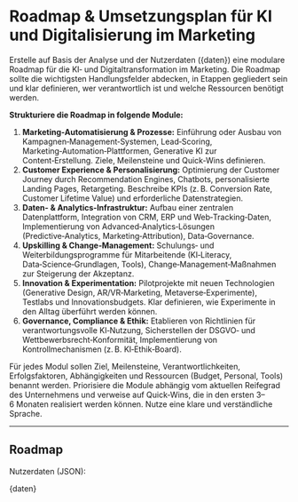 
# Roadmap & Umsetzungsplan für KI und Digitalisierung im Marketing

Erstelle auf Basis der Analyse und der Nutzerdaten ({daten}) eine modulare Roadmap für die KI‑ und Digital­transformation im Marketing. Die Roadmap sollte die wichtigsten Handlungsfelder abdecken, in Etappen gegliedert sein und klar definieren, wer verantwortlich ist und welche Ressourcen benötigt werden.

**Strukturiere die Roadmap in folgende Module:**
1. **Marketing‑Automatisierung & Prozesse:** Einführung oder Ausbau von Kampagnen‑Management‑Systemen, Lead‑Scoring, Marketing‑Automation‑Plattformen, Generative KI zur Content‑Erstellung. Ziele, Meilensteine und Quick‑Wins definieren.
2. **Customer Experience & Personalisierung:** Optimierung der Customer Journey durch Recommendation Engines, Chatbots, personalisierte Landing Pages, Retargeting. Beschreibe KPIs (z. B. Conversion Rate, Customer Lifetime Value) und erforderliche Datenstrategien.
3. **Daten- & Analytics‑Infrastruktur:** Aufbau einer zentralen Datenplattform, Integration von CRM, ERP und Web‑Tracking‑Daten, Implementierung von Advanced‑Analytics‑Lösungen (Predictive‑Analytics, Marketing‑Attribution), Data‑Governance.
4. **Upskilling & Change‑Management:** Schulungs‑ und Weiterbildungsprogramme für Mitarbeitende (KI‑Literacy, Data‑Science‑Grundlagen, Tools), Change‑Management‑Maßnahmen zur Steigerung der Akzeptanz.
5. **Innovation & Experimentation:** Pilotprojekte mit neuen Technologien (Generative Design, AR/VR‑Marketing, Metaverse‑Experimente), Testlabs und Innovationsbudgets. Klar definieren, wie Experimente in den Alltag überführt werden können.
6. **Governance, Compliance & Ethik:** Etablieren von Richtlinien für verantwortungsvolle KI‑Nutzung, Sicherstellen der DSGVO‑ und Wettbewerbsrecht‑Konformität, Implementierung von Kontrollmechanismen (z. B. KI‑Ethik‑Board).

Für jedes Modul sollen Ziel, Meilensteine, Verantwortlichkeiten, Erfolgsfaktoren, Abhängigkeiten und Ressourcen (Budget, Personal, Tools) benannt werden. Priorisiere die Module abhängig vom aktuellen Reifegrad des Unternehmens und verweise auf Quick‑Wins, die in den ersten 3–6 Monaten realisiert werden können. Nutze eine klare und verständliche Sprache.

---

## Roadmap

Nutzerdaten (JSON):

{daten}